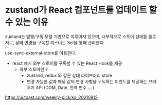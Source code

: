 # zustand가 React 컴포넌트를 업데이트 할 수 있는 이유

zustand는 발행/구독 모델 기반으로 이루어져 있으며, 내부적으로 스토어 상태를 클로저로, 상태 변경을 구독할 리스너는 Set을 통해 관리한다.

use-sync-external-store를 이용한다.

- react 에서 외부 스토어를 구독할 수 있는 React Hook를 제공
  - 외부 스토어란 ?
    - zustand, redux 와 같은 상태 라이브러리 store
    - 변경 가능한 값과 해당 값의 변경 사항을 구독하는 이벤트를 제공하는 브라우저 API (DOM, Date, 전역 변수 ... )

https://ui.toast.com/weekly-pick/ko_20210812
